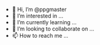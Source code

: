 - 👋 Hi, I’m @ppgmaster
- 👀 I’m interested in ...
- 🌱 I’m currently learning ...
- 💞️ I’m looking to collaborate on ...
- 📫 How to reach me ...

<!---
ppgmaster/ppgmaster is a ✨ special ✨ repository because its `README.md` (this file) appears on your GitHub profile.
You can click the Preview link to take a look at your changes.
--->
